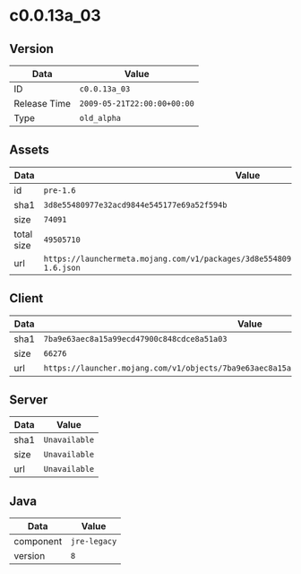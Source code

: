 # c0.0.13a_03

## Version

|**Data**        | **Value**                 |
|----------------|-------------------------|
| ID   | ```c0.0.13a_03```   |
| Release Time   | ```2009-05-21T22:00:00+00:00```   |
| Type   | ```old_alpha```   |

## Assets

|**Data**        | **Value**                 |
|----------------|-------------------------|
| id   | ```pre-1.6```   |
| sha1   | ```3d8e55480977e32acd9844e545177e69a52f594b```   |
| size   | ```74091```   |
| total size  | ```49505710```  |
| url       | ```https://launchermeta.mojang.com/v1/packages/3d8e55480977e32acd9844e545177e69a52f594b/pre-1.6.json``` |

## Client

|**Data**        | **Value**                 |
|----------------|-------------------------|
| sha1   | ```7ba9e63aec8a15a99ecd47900c848cdce8a51a03```   |
| size   | ```66276```   |
| url       | ```https://launcher.mojang.com/v1/objects/7ba9e63aec8a15a99ecd47900c848cdce8a51a03/client.jar``` |

## Server

|**Data**        | **Value**                 |
|----------------|-------------------------|
| sha1   | ```Unavailable```   |
| size   | ```Unavailable```   |
| url       | ```Unavailable``` |

## Java

|**Data**        | **Value**                 |
|----------------|-------------------------|
| component   | ```jre-legacy```   |
| version   | ```8```   |